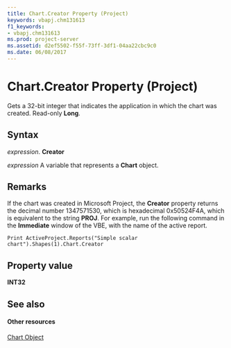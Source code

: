 ```yaml
---
title: Chart.Creator Property (Project)
keywords: vbapj.chm131613
f1_keywords:
- vbapj.chm131613
ms.prod: project-server
ms.assetid: d2ef5502-f55f-73ff-3df1-04aa22cbc9c0
ms.date: 06/08/2017
---
```



# Chart.Creator Property (Project)
Gets a 32-bit integer that indicates the application in which the chart was created. Read-only  **Long**.

## Syntax

 _expression_. **Creator**

 _expression_ A variable that represents a **Chart** object.


## Remarks

If the chart was created in Microsoft Project, the  **Creator** property returns the decimal number 1347571530, which is hexadecimal 0x50524F4A, which is equivalent to the string **PROJ**. For example, run the following command in the  **Immediate** window of the VBE, with the name of the active report.


```
Print ActiveProject.Reports("Simple scalar chart").Shapes(1).Chart.Creator
```


## Property value

 **INT32**


## See also


#### Other resources


[Chart Object](Project.chart.md)
